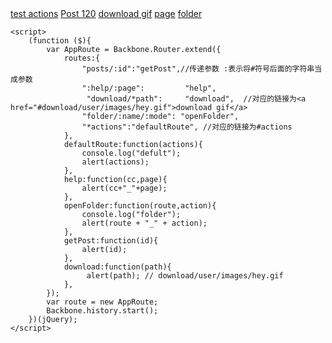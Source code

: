 
<!DOCTYPE html>
<html>
  <head>
		<meta http-equiv="Content-Type" content="text/html; charset=utf-8" />
		<script src="../js/jquery-1.7.1.min.js" type="text/javascript"></script>
		<script src="../js/underscore-min.js" type="text/javascript"></script>
		<script src="../js/backbone-min.js" type="text/javascript"></script>
	</head>
	<body>
		<a href="#actions">test actions</a>
		 <a href="#posts/120">Post 120</a>
		<a href="#download/user/images/hey.gif">download gif</a>  
		<a href="#help/1">page</a> 
		<a href="#folder/david/group">folder</a> 
	</body>
	
	<script>
		(function ($){
			var AppRoute = Backbone.Router.extend({
				routes:{
					"posts/:id":"getPost",//传递参数 :表示将#符号后面的字符串当成参数
					":help/:page":         "help",
					 "download/*path":     "download",  //对应的链接为<a href="#download/user/images/hey.gif">download gif</a>  
    				"folder/:name/:mode": "openFolder",
    				"*actions":"defaultRoute", //对应的链接为#actions
				},
				defaultRoute:function(actions){
					console.log("defult");
					alert(actions);
				},
				help:function(cc,page){
					alert(cc+"_"+page);
				},
				openFolder:function(route,action){
					console.log("folder");
					alert(route + "_" + action);
				},
				getPost:function(id){
					alert(id);
				},
				download:function(path){
					 alert(path); // download/user/images/hey.gif   
				},
			});
			var route = new AppRoute;
			Backbone.history.start();
		})(jQuery);
	</script>
</html>


